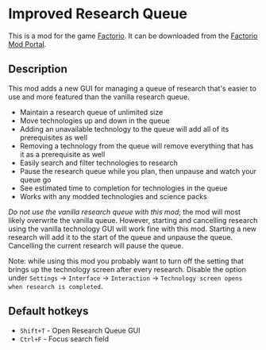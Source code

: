# Improved Research Queue

This is a mod for the game [Factorio](https://www.factorio.com/). It can be downloaded from the [Factorio Mod Portal](https://mods.factorio.com/mod/sonaxaton-research-queue).

## Description

This mod adds a new GUI for managing a queue of research that's easier to use and more featured than the vanilla research queue.

* Maintain a research queue of unlimited size
* Move technologies up and down in the queue
* Adding an unavailable technology to the queue will add all of its prerequisites as well
* Removing a technology from the queue will remove everything that has it as a prerequisite as well
* Easily search and filter technologies to research
* Pause the research queue while you plan, then unpause and watch your queue go
* See estimated time to completion for technologies in the queue
* Works with any modded technologies and science packs

*Do not use the vanilla research queue with this mod*; the mod will most likely overwrite the vanilla queue. However, starting and cancelling research using the vanilla technology GUI will work fine with this mod. Starting a new research will add it to the start of the queue and unpause the queue. Cancelling the current research will pause the queue.

Note: while using this mod you probably want to turn off the setting that brings up the technology screen after every research. Disable the option under `Settings` -> `Interface` -> `Interaction` -> `Technology screen opens when research is completed`.

## Default hotkeys

* `Shift+T` - Open Research Queue GUI
* `Ctrl+F` - Focus search field
